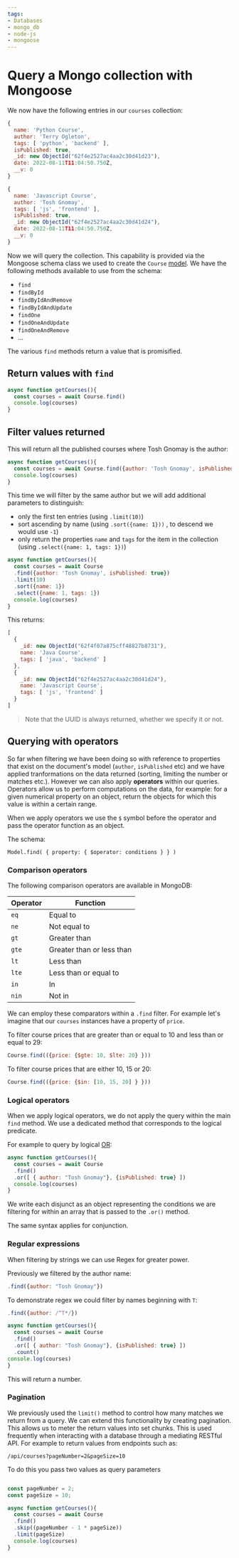 ```yaml
---
tags:
- Databases
- mongo_db
- node-js
- mongoose
---
```


# Query a Mongo collection with Mongoose 

We now have the following entries in our `courses` collection:

```js
{
  name: 'Python Course',
  author: 'Terry Ogleton',
  tags: [ 'python', 'backend' ],
  isPublished: true,
  _id: new ObjectId("62f4e2527ac4aa2c30d41d23"),
  date: 2022-08-11T11:04:50.750Z,
  __v: 0
}

{
  name: 'Javascript Course',
  author: 'Tosh Gnomay',
  tags: [ 'js', 'frontend' ],
  isPublished: true,
  _id: new ObjectId("62f4e2527ac4aa2c30d41d24"),
  date: 2022-08-11T11:04:50.750Z,
  __v: 0
}

```

Now we will query the collection. This capability is provided via the Mongoose schema class we used to create the `Course` [model](/Databases/MongoDB/Create_collections_and_documents_with_Mongoose.md#models). We have the following methods available to use from the schema:

* `find`
* `findById`
* `findByIdAndRemove`
* `findByIdAndUpdate`
* `findOne`
* `findOneAndUpdate`
* `findOneAndRemove`
* ...

The various `find` methods return a value that is promisified.

## Return values with `find`

```js
async function getCourses(){
  const courses = await Course.find()
  console.log(courses)
}
```

## Filter values returned

This will return all the published courses where Tosh Gnomay is the author:

```js
async function getCourses(){
  const courses = await Course.find({author: 'Tosh Gnomay', isPublished: true})
  console.log(courses)
}
```

This time we will filter by the same author but we will add additional parameters to distinguish:

* only the first ten entries (using `.limit(10)`)
* sort ascending by name (using `.sort({name: 1}))` , to descend we would use `-1`) 
* only return the properties `name` and `tags` for the item in the collection (using `.select({name: 1, tags: 1})`)

```js 
async function getCourses(){
  const courses = await Course
  .find({author: 'Tosh Gnomay', isPublished: true})
  .limit(10)
  .sort({name: 1})
  .select({name: 1, tags: 1})
  console.log(courses)
}
```

This returns: 

```js
[
  {
    _id: new ObjectId("62f4f07a875cff48827b8731"),
    name: 'Java Course',
    tags: [ 'java', 'backend' ]
  },
  {
    _id: new ObjectId("62f4e2527ac4aa2c30d41d24"),
    name: 'Javascript Course',
    tags: [ 'js', 'frontend' ]
  }
]
```

> Note that the UUID is always returned, whether we specify it or not.

## Querying with operators
So far when filtering we have been doing so with reference to properties that exist on the document's model (`author`, `isPublished` etc) and we have applied tranformations on the data returned (sorting, limiting the number or matches etc.). However we can also apply **operators** within our queries. Operators allow us to perform computations on the data, for example: for a given numerical property on an object, return the objects for which this value is within a certain range.

When we apply operators we use the `$` symbol before the operator and pass the operator function as an object.

The schema:

```
Model.find( { property: { $operator: conditions } } )
```

### Comparison operators
The following comparison operators are available in MongoDB:

| Operator | Function                  |
|----------|---------------------------|
| `eq`     | Equal to                  |
| `ne`     | Not equal to              |
| `gt`     | Greater than              |
| `gte`    | Greater than or less than |
| `lt`     | Less than                 |
| `lte`    | Less than or equal to     |
| `in`     | In                        |
| `nin`    | Not in                    |

We can employ these comparators within a `.find` filter. For example let's imagine that our `courses` instances have a property of `price`. 

To filter course prices that are greater than or equal to 10 and less than or equal to 29: 

```js
Course.find(({price: {$gte: 10, $lte: 20} }))
```

To filter course prices that are either 10, 15 or 20:

```js
Course.find(({price: {$in: [10, 15, 20] } }))
```

### Logical operators

When we apply logical operators, we do not apply the query within the main `find` method. We use a dedicated method that corresponds to the logical predicate. 

For example to query by logical [OR](/Logic/Truth-functional_connectives.md#disjunction):

```js
async function getCourses(){
  const courses = await Course
  .find()
  .or([ { author: "Tosh Gnomay"}, {isPublished: true} ]) 
  console.log(courses)
}
```
We write each disjunct as an object representing the conditions we are filtering for within an array that is passed to the `.or()` method.

The same syntax applies for conjunction. 

### Regular expressions

When filtering by strings we can use Regex for greater power.

Previously we filtered by the author name:

```js
.find({author: "Tosh Gnomay"})
```
To demonstrate regex we could filter by names beginning with `T`:

```js
.find({author: /^T*/})
```

```js
async function getCourses(){
  const courses = await Course
  .find()
  .or([ { author: "Tosh Gnomay"}, {isPublished: true} ]) 
  .count()
console.log(courses)
}
```

This will return a number.

### Pagination 

We previously used the `limit()` method to control how many matches we return from a query. We can extend this functionality by creating pagination. This allows us to meter the return values into set chunks. This is used frequently when interacting with a database through a mediating RESTful API. For example to return values from endpoints such as:

```
/api/courses?pageNumber=2&pageSize=10
```

To do this you pass two values as query parameters 

```js 

const pageNumber = 2;
const pageSize = 10;

async function getCourses(){
  const courses = await Course
  .find()
  .skip((pageNumber - 1 * pageSize))
  .limit(pageSize)
  console.log(courses)
}
```